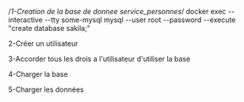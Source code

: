 
/*1-Creation de la base de donnee service_personnes*/
docker exec --interactive --tty some-mysql mysql --user root --password --execute "create database sakila;"

2-Créer un utilisateur

3-Accorder tous les drois a l'utilisateur d'utiliser la base 

4-Charger la base

5-Charger les données
